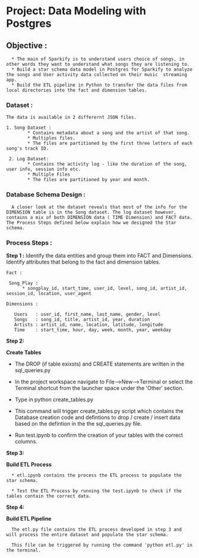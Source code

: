 # Project: Data Modeling with Postgres

## Objective :
      * The main of Sparkify is to understand users choice of songs, in other words they want to understand what songs they are listening to. 
      * Build a star schema data model in Postgres for Sparkify to analyze the songs and User activity data collected on their music  streaming app. 
      * Build the ETL pipeline in Python to transfer the data files from local directories into the fact and dimension tables.
      
      
### Dataset :
    The data is available in 2 differernt JSON files.
    
    1. Song Dataset :
            * Contains metadata about a song and the artist of that song. 
            * Multiples files.
            * The files are partitioned by the first three letters of each song's track ID.
             
     2. Log Dataset:
            * Contains the activity log - like the duration of the song, user info, session info etc.
            * Multiple Files
            * The files are partitioned by year and month.

### Database Schema Design  :

      A closer look at the dataset reveals that most of the info for the DIMENSION table is in the Song dataset. The log dataset however, contains a mix of both DIMENSION data ( TIME Dimension) and FACT data. The Process Steps defined below explain how we designed the Star schema.
      
### Process Steps :

**Step 1 :**
    Identify the data entities and group them into FACT and Dimensions.
    Identify attributes that belong to the fact and dimension tables.
    
    Fact :
    
     Song_Play : 
          * songplay_id, start_time, user_id, level, song_id, artist_id, session_id, location, user_agent
    
    Dimensions :
      
       Users   : user_id, first_name, last_name, gender, level
       Songs   : song_id, title, artist_id, year, duration
       Artists : artist_id, name, location, latitude, longitude
       Time    : start_time, hour, day, week, month, year, weekday
       
    
 **Step 2:**
 
 **Create Tables**
   
   * The DROP (if table exixsts) and CREATE statements are written in the sql_queries.py
   
   * In the project workspace navigate to File-->New-->Terminal 
     or select the Terminal shortcut from the launcher space under the 'Other' section.
   
   * Type in python create_tables.py
   
   * This command will trigger create_tables.py script which contains the Database creation code and defintions to drop / create / insert data based on the defintion in the           the sql_queries.py file.
   
   * Run test.ipynb to confirm the creation of your tables with the correct columns.
 
 **Step 3:**
 
 **Build ETL Process**
 
      * etl.ipynb contains the process the ETL process to populate the star schema.
      
      * Test the ETL Process by running the test.ipynb to check if the tables contain the correct data.
      
 **Step 4:**
 
 **Build ETL Pipeline**
      
      The etl.py file contains the ETL process developed in step 3 and will process the entire dataset and populate the star schema.
      
      This file can be triggered by running the command 'python etl.py' in the terminal.
      
      
